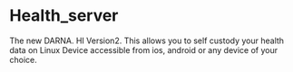 # Health_server
The new DARNA. HI Version2. This allows you to self custody your health data on Linux Device accessible from ios, android or any device of your choice.
